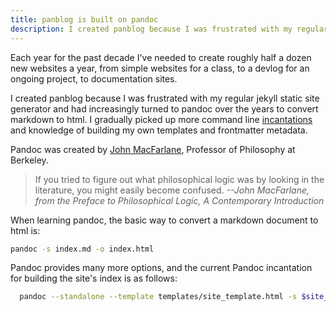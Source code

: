 ```yaml
---
title: panblog is built on pandoc
description: I created panblog because I was frustrated with my regular jekyll static site generator and had increasingly turned to pandoc over the years to convert markdown to html.
---
```


Each year for the past decade I've needed to create roughly half a dozen new websites a year, from simple websites for a class, to a devlog for an ongoing project, to documentation sites.

I created panblog because I was frustrated with my regular jekyll static site generator and had increasingly turned to pandoc over the years to convert markdown to html. I gradually picked up more command line [incantations](https://pandoc.org/MANUAL) and knowledge of building my own templates and frontmatter metadata. 

Pandoc was created by [John MacFarlane](https://philosophy.berkeley.edu/people/detail/1), Professor of Philosophy at Berkeley.

> If you tried to figure out what philosophical logic was by looking in the literature, you might easily become confused. *--John MacFarlane, from the Preface to Philosophical Logic, A Contemporary Introduction*

When learning pandoc, the basic way to convert a markdown document to html is:

```sh
pandoc -s index.md -o index.html
```

Pandoc provides many more options, and the current Pandoc incantation for building the site's index is as follows:

```sh
  pandoc --standalone --template templates/site_template.html -s $site_folder/index.md --metadata title="$site_name" --metadata theme="css/$site_theme" -o $site_folder/index.html
```

